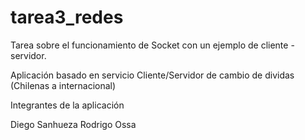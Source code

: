 # tarea3_redes

Tarea sobre el funcionamiento de Socket con un ejemplo de cliente - servidor.

Aplicación basado en servicio Cliente/Servidor de cambio de dividas (Chilenas a internacional)

Integrantes de la aplicación

Diego Sanhueza
Rodrigo Ossa
